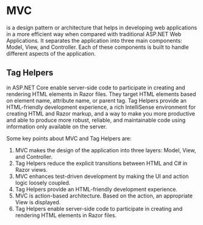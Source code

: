# MVC

is a design pattern or architecture that helps in developing web applications in a more efficient way when compared with traditional ASP.NET Web Applications. It separates the application into three main components: Model, View, and Controller. Each of these components is built to handle different aspects of the application.

## Tag Helpers

in ASP.NET Core enable server-side code to participate in creating and rendering HTML elements in Razor files. They target HTML elements based on element name, attribute name, or parent tag. Tag Helpers provide an HTML-friendly development experience, a rich IntelliSense environment for creating HTML and Razor markup, and a way to make you more productive and able to produce more robust, reliable, and maintainable code using information only available on the server.

Some key points about MVC and Tag Helpers are:

1. MVC makes the design of the application into three layers: Model, View, and Controller.
1. Tag Helpers reduce the explicit transitions between HTML and C# in Razor views.
1. MVC enhances test-driven development by making the UI and action logic loosely coupled.
1. Tag Helpers provide an HTML-friendly development experience.
1. MVC is action-based architecture. Based on the action, an appropriate View is displayed.
1. Tag Helpers enable server-side code to participate in creating and rendering HTML elements in Razor files.
